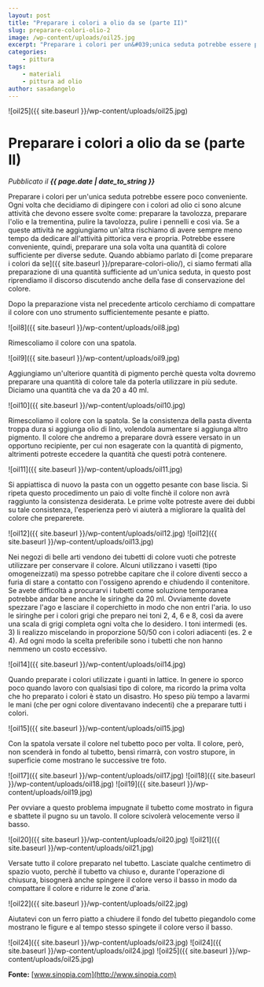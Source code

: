 ```yaml
---
layout: post
title: "Preparare i colori a olio da se (parte II)"
slug: preparare-colori-olio-2
image: /wp-content/uploads/oil25.jpg
excerpt: "Preparare i colori per un&#039;unica seduta potrebbe essere poco conveniente. Ogni volta che decidiamo di dipingere con i colori ad olio ci sono alcune"
categories:
    - pittura
tags:
    - materiali
    - pittura ad olio
author: sasadangelo
---
```


![oil25]({{ site.baseurl }}/wp-content/uploads/oil25.jpg)

# Preparare i colori a olio da se (parte II)
_Pubblicato il **{{ page.date | date_to_string }}**_

Preparare i colori per un'unica seduta potrebbe essere poco conveniente. Ogni volta che decidiamo di dipingere con i colori ad olio ci sono alcune attività che devono essere svolte come: preparare la tavolozza, preparare l'olio e la trementina, pulire la tavolozza, pulire i pennelli e così via. Se a queste attività ne aggiungiamo un'altra rischiamo di avere sempre meno tempo da dedicare all'attività pittorica vera e propria. Potrebbe essere conveniente, quindi, preparare una sola volta una quantità di colore sufficiente per diverse sedute. Quando abbiamo parlato di [come preparare i colori da se]({{ site.baseurl }}/preparare-colori-olio/), ci siamo fermati alla preparazione di una quantità sufficiente ad un'unica seduta, in questo post riprendiamo il discorso discutendo anche della fase di conservazione del colore.

Dopo la preparazione vista nel precedente articolo cerchiamo di compattare il colore con uno strumento sufficientemente pesante e piatto.

![oil8]({{ site.baseurl }}/wp-content/uploads/oil8.jpg)

Rimescoliamo il colore con una spatola.

![oil9]({{ site.baseurl }}/wp-content/uploads/oil9.jpg)

Aggiungiamo un'ulteriore quantità di pigmento perchè questa volta dovremo preparare una quantità di colore tale da poterla utilizzare in più sedute. Diciamo una quantità che va da 20 a 40 ml.

![oil10]({{ site.baseurl }}/wp-content/uploads/oil10.jpg)

Rimescoliamo il colore con la spatola. Se la consistenza della pasta diventa troppa dura si aggiunga olio di lino, volendola aumentare si aggiunga altro pigmento. Il colore che andremo a preparare dovrà essere versato in un opportuno recipiente, per cui non esagerate con la quantità di pigmento, altrimenti potreste eccedere la quantità che questi potrà contenere.

![oil11]({{ site.baseurl }}/wp-content/uploads/oil11.jpg)

Si appiattisca di nuovo la pasta con un oggetto pesante con base liscia. Si ripeta questo procedimento un paio di volte finchè il colore non avrà raggiunto la consistenza desiderata. Le prime volte potreste avere dei dubbi su tale consistenza, l'esperienza però vi aiuterà a migliorare la qualità del colore che preparerete.

![oil12]({{ site.baseurl }}/wp-content/uploads/oil12.jpg) 
![oil12]({{ site.baseurl }}/wp-content/uploads/oil13.jpg)

Nei negozi di belle arti vendono dei tubetti di colore vuoti che potreste utilizzare per conservare il colore. Alcuni utilizzano i vasetti (tipo omogeneizzati) ma spesso potrebbe capitare che il colore diventi secco a furia di stare a contatto con l'ossigeno aprendo e chiudendo il contenitore. Se avete difficoltà a procurarvi i tubetti come soluzione temporanea potrebbe andar bene anche le siringhe da 20 ml. Ovviamente dovete spezzare l'ago e lasciare il coperchietto in modo che non entri l'aria. Io uso le siringhe per i colori grigi che preparo nei toni 2, 4, 6 e 8, così da avere una scala di grigi completa ogni volta che lo desidero. I toni intermedi (es. 3) li realizzo miscelando in proporzione 50/50 con i colori adiacenti (es. 2 e 4). Ad ogni modo la scelta preferibile sono i tubetti che non hanno nemmeno un costo eccessivo.

![oil14]({{ site.baseurl }}/wp-content/uploads/oil14.jpg)

Quando preparate i colori utilizzate i guanti in lattice. In genere io sporco poco quando lavoro con qualsiasi tipo di colore, ma ricordo la prima volta che ho preparato i colori è stato un disastro. Ho speso più tempo a lavarmi le mani (che per ogni colore diventavano indecenti) che a preparare tutti i colori.

![oil15]({{ site.baseurl }}/wp-content/uploads/oil15.jpg)

Con la spatola versate il colore nel tubetto poco per volta. Il colore, però, non scenderà in fondo al tubetto, bensì rimarrà, con vostro stupore, in superficie come mostrano le successive tre foto.

![oil17]({{ site.baseurl }}/wp-content/uploads/oil17.jpg) 
![oil18]({{ site.baseurl }}/wp-content/uploads/oil18.jpg) 
![oil19]({{ site.baseurl }}/wp-content/uploads/oil19.jpg)

Per ovviare a questo problema impugnate il tubetto come mostrato in figura e sbattete il pugno su un tavolo. Il colore scivolerà velocemente verso il basso.

![oil20]({{ site.baseurl }}/wp-content/uploads/oil20.jpg)
![oil21]({{ site.baseurl }}/wp-content/uploads/oil21.jpg)

Versate tutto il colore preparato nel tubetto. Lasciate qualche centimetro di spazio vuoto, perchè il tubetto va chiuso e, durante l'operazione di chiusura, bisognerà anche spingere il colore verso il basso in modo da compattare il colore e ridurre le zone d'aria.

![oil22]({{ site.baseurl }}/wp-content/uploads/oil22.jpg)

Aiutatevi con un ferro piatto a chiudere il fondo del tubetto piegandolo come mostrano le figure e al tempo stesso spingete il colore verso il basso.

![oil24]({{ site.baseurl }}/wp-content/uploads/oil23.jpg)
![oil24]({{ site.baseurl }}/wp-content/uploads/oil24.jpg)
![oil25]({{ site.baseurl }}/wp-content/uploads/oil25.jpg)

**Fonte:** [www.sinopia.com](http://www.sinopia.com)
